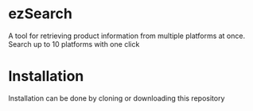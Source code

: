 # ezSearch
A tool for retrieving product information from multiple platforms at once. Search up to 10 platforms with one click

# Installation 

Installation can be done by cloning or downloading this repository
